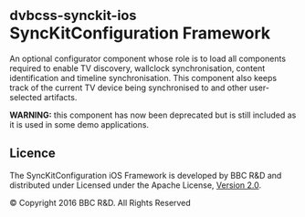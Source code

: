 # <small>dvbcss-synckit-ios</small><br/>SyncKitConfiguration Framework

An optional configurator component whose role is to load all components required to enable
TV discovery, wallclock synchronisation, content identification and timeline synchronisation.
This component also keeps track of the current TV device being synchronised to and other user-selected
artifacts.

**WARNING:** this component has now been deprecated but is still included as it is used in some demo applications.

## Licence

The SyncKitConfiguration iOS Framework is developed by BBC R&D and distributed under Licensed under the Apache License, [Version 2.0](http://www.apache.org/licenses/LICENSE-2.0).

© Copyright 2016 BBC R&D. All Rights Reserved

